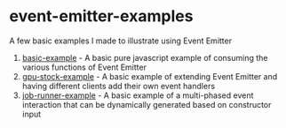 # event-emitter-examples

A few basic examples I made to illustrate using Event Emitter

1. [basic-example](./basic-example) - A basic pure javascript example of consuming the various functions of Event Emitter
2. [gpu-stock-example](./gpu-stock-example) - A basic example of extending Event Emitter and having different clients add their own event handlers
2. [job-runner-example](./job-runner-example) - A basic example of a multi-phased event interaction that can be dynamically generated based on constructor input
